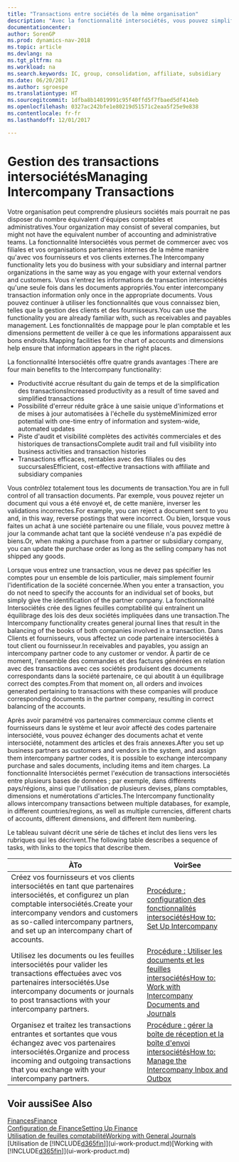 ```yaml
---
title: "Transactions entre sociétés de la même organisation"
description: "Avec la fonctionnalité intersociétés, vous pouvez simplifier les processus et les transactions entre sociétés appartenant à la même organisation."
documentationcenter: 
author: SorenGP
ms.prod: dynamics-nav-2018
ms.topic: article
ms.devlang: na
ms.tgt_pltfrm: na
ms.workload: na
ms.search.keywords: IC, group, consolidation, affiliate, subsidiary
ms.date: 06/20/2017
ms.author: sgroespe
ms.translationtype: HT
ms.sourcegitcommit: 1dfba8b14019991c95f40ffd5f7fbaed5df414eb
ms.openlocfilehash: 0327ac242bfe1e80219d51571c2eaa5f25e9e838
ms.contentlocale: fr-fr
ms.lasthandoff: 12/01/2017

---
```

# <a name="managing-intercompany-transactions"></a><span data-ttu-id="c0fd6-103">Gestion des transactions intersociétés</span><span class="sxs-lookup"><span data-stu-id="c0fd6-103">Managing Intercompany Transactions</span></span>
<span data-ttu-id="c0fd6-104">Votre organisation peut comprendre plusieurs sociétés mais pourrait ne pas disposer du nombre équivalent d'équipes comptables et administratives.</span><span class="sxs-lookup"><span data-stu-id="c0fd6-104">Your organization may consist of several companies, but might not have the equivalent number of accounting and administrative teams.</span></span> <span data-ttu-id="c0fd6-105">La fonctionnalité Intersociétés vous permet de commercer avec vos filiales et vos organisations partenaires internes de la même manière qu'avec vos fournisseurs et vos clients externes.</span><span class="sxs-lookup"><span data-stu-id="c0fd6-105">The Intercompany functionality lets you do business with your subsidiary and internal partner organizations in the same way as you engage with your external vendors and customers.</span></span> <span data-ttu-id="c0fd6-106">Vous n'entrez les informations de transaction intersociétés qu'une seule fois dans les documents appropriés.</span><span class="sxs-lookup"><span data-stu-id="c0fd6-106">You enter intercompany transaction information only once in the appropriate documents.</span></span> <span data-ttu-id="c0fd6-107">Vous pouvez continuer à utiliser les fonctionnalités que vous connaissez bien, telles que la gestion des clients et des fournisseurs.</span><span class="sxs-lookup"><span data-stu-id="c0fd6-107">You can use the functionality you are already familiar with, such as receivables and payables management.</span></span> <span data-ttu-id="c0fd6-108">Les fonctionnalités de mappage pour le plan comptable et les dimensions permettent de veiller à ce que les informations apparaissent aux bons endroits.</span><span class="sxs-lookup"><span data-stu-id="c0fd6-108">Mapping facilities for the chart of accounts and dimensions help ensure that information appears in the right places.</span></span>  

<span data-ttu-id="c0fd6-109">La fonctionnalité Intersociétés offre quatre grands avantages :</span><span class="sxs-lookup"><span data-stu-id="c0fd6-109">There are four main benefits to the Intercompany functionality:</span></span>  

- <span data-ttu-id="c0fd6-110">Productivité accrue résultant du gain de temps et de la simplification des transactions</span><span class="sxs-lookup"><span data-stu-id="c0fd6-110">Increased productivity as a result of time saved and simplified transactions</span></span>  
- <span data-ttu-id="c0fd6-111">Possibilité d'erreur réduite grâce à une saisie unique d'informations et de mises à jour automatisées à l'échelle du système</span><span class="sxs-lookup"><span data-stu-id="c0fd6-111">Minimized error potential with one-time entry of information and system-wide, automated updates</span></span>  
- <span data-ttu-id="c0fd6-112">Piste d'audit et visibilité complètes des activités commerciales et des historiques de transactions</span><span class="sxs-lookup"><span data-stu-id="c0fd6-112">Complete audit trail and full visibility into business activities and transaction histories</span></span>  
- <span data-ttu-id="c0fd6-113">Transactions efficaces, rentables avec des filiales ou des succursales</span><span class="sxs-lookup"><span data-stu-id="c0fd6-113">Efficient, cost-effective transactions with affiliate and subsidiary companies</span></span>  

<span data-ttu-id="c0fd6-114">Vous contrôlez totalement tous les documents de transaction.</span><span class="sxs-lookup"><span data-stu-id="c0fd6-114">You are in full control of all transaction documents.</span></span> <span data-ttu-id="c0fd6-115">Par exemple, vous pouvez rejeter un document qui vous a été envoyé et, de cette manière, inverser les validations incorrectes.</span><span class="sxs-lookup"><span data-stu-id="c0fd6-115">For example, you can reject a document sent to you and, in this way, reverse postings that were incorrect.</span></span> <span data-ttu-id="c0fd6-116">Ou bien, lorsque vous faites un achat à une société partenaire ou une filiale, vous pouvez mettre à jour la commande achat tant que la société vendeuse n'a pas expédié de biens.</span><span class="sxs-lookup"><span data-stu-id="c0fd6-116">Or, when making a purchase from a partner or subsidiary company, you can update the purchase order as long as the selling company has not shipped any goods.</span></span>  

<span data-ttu-id="c0fd6-117">Lorsque vous entrez une transaction, vous ne devez pas spécifier les comptes pour un ensemble de lois particulier, mais simplement fournir l'identification de la société concernée.</span><span class="sxs-lookup"><span data-stu-id="c0fd6-117">When you enter a transaction, you do not need to specify the accounts for an individual set of books, but simply give the identification of the partner company.</span></span> <span data-ttu-id="c0fd6-118">La fonctionnalité Intersociétés crée des lignes feuilles comptabilité qui entraînent un équilibrage des lois des deux sociétés impliquées dans une transaction.</span><span class="sxs-lookup"><span data-stu-id="c0fd6-118">The Intercompany functionality creates general journal lines that result in the balancing of the books of both companies involved in a transaction.</span></span> <span data-ttu-id="c0fd6-119">Dans Clients et fournisseurs, vous affectez un code partenaire intersociétés à tout client ou fournisseur.</span><span class="sxs-lookup"><span data-stu-id="c0fd6-119">In receivables and payables, you assign an intercompany partner code to any customer or vendor.</span></span> <span data-ttu-id="c0fd6-120">À partir de ce moment, l'ensemble des commandes et des factures générées en relation avec des transactions avec ces sociétés produisent des documents correspondants dans la société partenaire, ce qui aboutit à un équilibrage correct des comptes.</span><span class="sxs-lookup"><span data-stu-id="c0fd6-120">From that moment on, all orders and invoices generated pertaining to transactions with these companies will produce corresponding documents in the partner company, resulting in correct balancing of the accounts.</span></span>  

 <span data-ttu-id="c0fd6-121">Après avoir paramétré vos partenaires commerciaux comme clients et fournisseurs dans le système et leur avoir affecté des codes partenaire intersociété, vous pouvez échanger des documents achat et vente intersociété, notamment des articles et des frais annexes.</span><span class="sxs-lookup"><span data-stu-id="c0fd6-121">After you set up business partners as customers and vendors in the system, and assign them intercompany partner codes, it is possible to exchange intercompany purchase and sales documents, including items and item charges.</span></span> <span data-ttu-id="c0fd6-122">La fonctionnalité Intersociétés permet l'exécution de transactions intersociétés entre plusieurs bases de données ; par exemple, dans différents pays/régions, ainsi que l'utilisation de plusieurs devises, plans comptables, dimensions et numérotations d'articles.</span><span class="sxs-lookup"><span data-stu-id="c0fd6-122">The Intercompany functionality allows intercompany transactions between multiple databases, for example, in different countries/regions, as well as multiple currencies, different charts of accounts, different dimensions, and different item numbering.</span></span>  

<span data-ttu-id="c0fd6-123">Le tableau suivant décrit une série de tâches et inclut des liens vers les rubriques qui les décrivent.</span><span class="sxs-lookup"><span data-stu-id="c0fd6-123">The following table describes a sequence of tasks, with links to the topics that describe them.</span></span>

 |<span data-ttu-id="c0fd6-124">À</span><span class="sxs-lookup"><span data-stu-id="c0fd6-124">To</span></span> |<span data-ttu-id="c0fd6-125">Voir</span><span class="sxs-lookup"><span data-stu-id="c0fd6-125">See</span></span>|
 |---|---|
 |<span data-ttu-id="c0fd6-126">Créez vos fournisseurs et vos clients intersociétés en tant que partenaires intersociétés, et configurez un plan comptable intersociétés.</span><span class="sxs-lookup"><span data-stu-id="c0fd6-126">Create your intercompany vendors and customers as so-called intercompany partners, and set up an intercompany chart of accounts.</span></span>|[<span data-ttu-id="c0fd6-127">Procédure : configuration des fonctionnalités intersociétés</span><span class="sxs-lookup"><span data-stu-id="c0fd6-127">How to: Set Up Intercompany</span></span>](intercompany-how-setup.md)|
 |<span data-ttu-id="c0fd6-128">Utilisez les documents ou les feuilles intersociétés pour valider les transactions effectuées avec vos partenaires intersociétés.</span><span class="sxs-lookup"><span data-stu-id="c0fd6-128">Use intercompany documents or journals to post transactions with your intercompany partners.</span></span>|[<span data-ttu-id="c0fd6-129">Procédure : Utiliser les documents et les feuilles intersociétés</span><span class="sxs-lookup"><span data-stu-id="c0fd6-129">How to: Work with Intercompany Documents and Journals</span></span>](intercompany-how-work-documents-journals.md)|
 |<span data-ttu-id="c0fd6-130">Organisez et traitez les transactions entrantes et sortantes que vous échangez avec vos partenaires intersociétés.</span><span class="sxs-lookup"><span data-stu-id="c0fd6-130">Organize and process incoming and outgoing transactions that you exchange with your intercompany partners.</span></span>|[<span data-ttu-id="c0fd6-131">Procédure : gérer la boîte de réception et la boîte d'envoi intersociétés</span><span class="sxs-lookup"><span data-stu-id="c0fd6-131">How to: Manage the Intercompany Inbox and Outbox</span></span>](intercompany-how-manage-intercompany-inbox.md)|

## <a name="see-also"></a><span data-ttu-id="c0fd6-132">Voir aussi</span><span class="sxs-lookup"><span data-stu-id="c0fd6-132">See Also</span></span>
[<span data-ttu-id="c0fd6-133">Finances</span><span class="sxs-lookup"><span data-stu-id="c0fd6-133">Finance</span></span>](finance.md)  
[<span data-ttu-id="c0fd6-134">Configuration de Finance</span><span class="sxs-lookup"><span data-stu-id="c0fd6-134">Setting Up Finance</span></span>](finance-setup-finance.md)  
[<span data-ttu-id="c0fd6-135">Utilisation de feuilles comptabilité</span><span class="sxs-lookup"><span data-stu-id="c0fd6-135">Working with General Journals</span></span>](ui-work-general-journals.md)  
<span data-ttu-id="c0fd6-136">[Utilisation de [!INCLUDE[d365fin](includes/d365fin_md.md)]](ui-work-product.md)</span><span class="sxs-lookup"><span data-stu-id="c0fd6-136">[Working with [!INCLUDE[d365fin](includes/d365fin_md.md)]](ui-work-product.md)</span></span>

